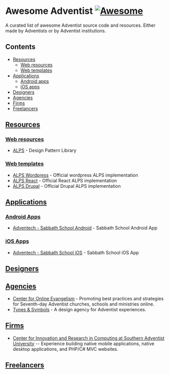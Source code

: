 # Awesome Adventist [![Awesome](https://awesome.re/badge.svg)](https://awesome.re)
A curated list of awesome Adventist source code and resources.
Either made by Adventists or by Adventist institutions.

## Contents
- [Resources](#resources)
  - [Web resources](#web-resources)
  - [Web templates](#web-resources)
- [Applications](#applications)
  - [Android apps](#android-apps)
  - [iOS apps](#ios-apps)
- [Designers](#designers)
- [Agencies](#agencies)
- [Firms](#firms)
- [Freelancers](#freelancers)

## [Resources](#resources)

### [Web resources](#web-resources)
  - [ALPS](https://github.com/adventistchurch/alps) - Design Pattern Library
  
### [Web templates](#web-templates)
  - [ALPS Wordpress](https://github.com/adventistchurch/alps-wordpress) - Official wordpress ALPS implementation
  - [ALPS React](https://github.com/adventistchurch/alps-react) - Official React ALPS implementation
  - [ALPS Drupal](https://github.com/adventistchurch/alps-drupal) - Official Drupal ALPS implementation
  
## [Applications](#applications)

### [Android Apps](#android-apps)

  - [Adventech - Sabbath School Android](https://github.com/Adventech/sabbath-school-android) - Sabbath School Android App
  
### [iOS Apps](#ios-apps)

  - [Adventech - Sabbath School iOS](https://github.com/Adventech/sabbath-school-ios) - Sabbath School iOS App
  
## [Designers](#designers)

## [Agencies](#agencies)

  - [Center for Online Evangelism](https://www.centerforonlineevangelism.org/) - Promoting best practices and strategies for Seventh-day Adventist churches, schools and ministries online. 
  - [Types & Symbols](https://typesandsymbols.com/) - A design agency for Adventist experiences. 


## [Firms](#firms)

- [Center for Innovation and Research in Computing at Southern Adventist University](http://www.southern.edu/circ) -- Experience building native mobile applications, native desktop applications, and PHP/C# MVC websites.

## [Freelancers](#freelancers)
